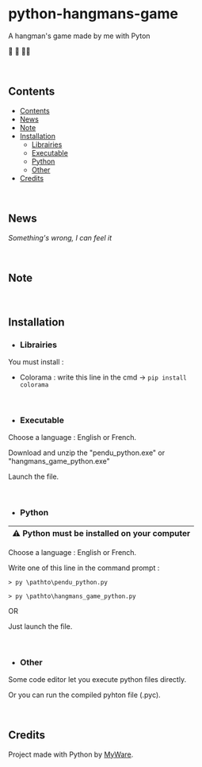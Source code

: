 # python-hangmans-game
A hangman's game made by me with Pyton

🐍 🎲 🧗‍♂️

<br>

Contents
----------------

- <a href="https://github.com/MyWare386/python-hangmans-game#contents">Contents</a>
- <a href="https://github.com/MyWare386/python-hangmans-game#news">News</a>
- <a href="https://github.com/MyWare386/python-hangmans-game#note">Note</a>
- <a href="https://github.com/MyWare386/python-hangmans-game#installation">Installation</a>
  - <a href="https://github.com/MyWare386/python-hangmans-game#librairies">Librairies</a>
  - <a href="https://github.com/MyWare386/python-hangmans-game#executable">Executable</a>
  - <a href="https://github.com/MyWare386/python-hangmans-game#python">Python</a>
  - <a href="https://github.com/MyWare386/python-hangmans-game#other">Other</a>
- <a href="https://github.com/MyWare386/python-hangmans-game#credits">Credits</a>

<br>

News
----------------

_Something's wrong, I can feel it_

<br>

Note
---------------

<br>

Installation
----------------

- <h3>Librairies</h3>

You must install :

  - Colorama : write this line in the cmd -> <code>pip install colorama</code>

<br>

- <h3>Executable</h3>

Choose a language : English or French.

Download and unzip the "pendu_python.exe" or "hangmans_game_python.exe"

Launch the file.

<br>

- <h3>Python</h3>

| ⚠️ Python must be installed on your computer
|---

Choose a language : English or French.

Write one of this line in the command prompt :

    > py \pathto\pendu_python.py

    > py \pathto\hangmans_game_python.py

OR

Just launch the file.

<br>

- <h3>Other</h3>

Some code editor let you execute python files directly.

Or you can run the compiled pyhton file (.pyc).

<br>

Credits
--------------------------------

Project made with Python by <a href="https://myware386.github.io/myware-website/">MyWare</a>.

